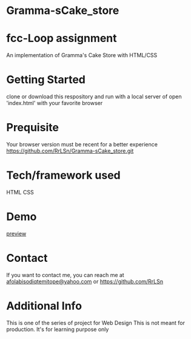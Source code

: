 # Gramma-sCake_store
# fcc-Loop assignment
An implementation of Gramma's Cake Store with HTML/CSS

# Getting Started
clone or download this respository and run with a local server of open 'index.html' with your favorite browser

# Prequisite
Your browser version must be recent for a better experience https://github.com/RrLSn/Gramma-sCake_store.git

# Tech/framework used
HTML
CSS

# Demo
[preview](https://warm-monstera-5e5488.netlify.app)


# Contact
If you want to contact me, you can reach me at
afolabisodiqtemitope@yahoo.com or
https://github.com/RrLSn

# Additional Info
This is one of the series of project for Web Design
This is not meant for production. It's for learning purpose only
